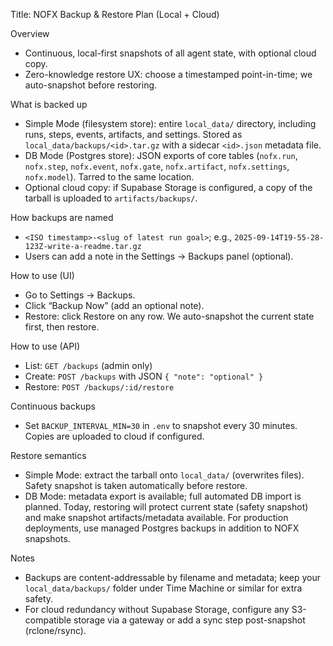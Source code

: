 Title: NOFX Backup & Restore Plan (Local + Cloud)

Overview
- Continuous, local-first snapshots of all agent state, with optional cloud copy.
- Zero-knowledge restore UX: choose a timestamped point-in-time; we auto-snapshot before restoring.

What is backed up
- Simple Mode (filesystem store): entire `local_data/` directory, including runs, steps, events, artifacts, and settings. Stored as `local_data/backups/<id>.tar.gz` with a sidecar `<id>.json` metadata file.
- DB Mode (Postgres store): JSON exports of core tables (`nofx.run`, `nofx.step`, `nofx.event`, `nofx.gate`, `nofx.artifact`, `nofx.settings`, `nofx.model`). Tarred to the same location.
- Optional cloud copy: if Supabase Storage is configured, a copy of the tarball is uploaded to `artifacts/backups/`.

How backups are named
- `<ISO timestamp>-<slug of latest run goal>`; e.g., `2025-09-14T19-55-28-123Z-write-a-readme.tar.gz`
- Users can add a note in the Settings → Backups panel (optional).

How to use (UI)
- Go to Settings → Backups.
- Click “Backup Now” (add an optional note).
- Restore: click Restore on any row. We auto-snapshot the current state first, then restore.

How to use (API)
- List: `GET /backups` (admin only)
- Create: `POST /backups` with JSON `{ "note": "optional" }`
- Restore: `POST /backups/:id/restore`

Continuous backups
- Set `BACKUP_INTERVAL_MIN=30` in `.env` to snapshot every 30 minutes. Copies are uploaded to cloud if configured.

Restore semantics
- Simple Mode: extract the tarball onto `local_data/` (overwrites files). Safety snapshot is taken automatically before restore.
- DB Mode: metadata export is available; full automated DB import is planned. Today, restoring will protect current state (safety snapshot) and make snapshot artifacts/metadata available. For production deployments, use managed Postgres backups in addition to NOFX snapshots.

Notes
- Backups are content-addressable by filename and metadata; keep your `local_data/backups/` folder under Time Machine or similar for extra safety.
- For cloud redundancy without Supabase Storage, configure any S3-compatible storage via a gateway or add a sync step post-snapshot (rclone/rsync).

